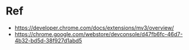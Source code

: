 # Ref

- https://developer.chrome.com/docs/extensions/mv3/overview/
- https://chrome.google.com/webstore/devconsole/d47fb6fc-46d7-4b32-bd5d-38f927d1abd5
